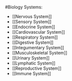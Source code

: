 #Biology
Systems:
* [[Nervous System]]
* [[Sensory System]]
* [[Endocrine System]]
* [[Cardiovascular System]]
* [[Respiratory System]]
* [[Digestive System]]
* [[Integumentary System]]
* [[Musculoskeletal System]]
* [[Urinary System]]
* [[Lymphatic System]]
* [[Reproductive System]]
* [[Immune System]]